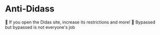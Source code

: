 # Anti-Didass
📌 If you open the Didas site, increase its restrictions and more!  📌 Bypassed but bypassed is not everyone's job
